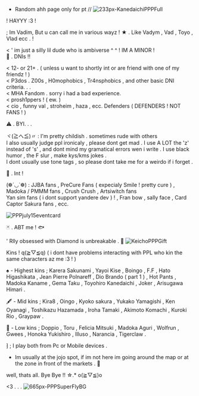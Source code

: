 - Random ahh page only for pt //
![233px-KanedaichiPPPFull](https://github.com/VadymxArsioxska/VadymxArsioxska/assets/149905550/8ed448c7-e990-4e67-9a90-d58ed72a2e35)

! HAYYY :3 !

; Im Vadim, But u can call me in various wayz !
 ★ . Like Vadym , Vad , Toyo , Vlad ecc . !

<  ' im just a silly lil dude who is ambiverse ^ ^
     ! IM A MINOR !                                                   
🚫 . DNIs !!

< 12- or 21+ . ( unless u want to shortly int or are friend with one of my friendz ! )                                      
< P3dos . Z00s , H0mophobics , Tr4nsphobics , and other basic DNI criteria. . .                                                                                                                       
< MHA Fandom . sorry i had a bad experience.                                                                   
< prosh1ppers ! ( ew. )                                            
< cio , funny val , stroheim , haza , ecc. Defenders  ( DEFENDERS ! NOT FANS ! )                            

⚠️ . BYI. . .

ヾ(≧へ≦)〃 : I'm pretty childish . sometimes rude with others                        
I also usually judge ppl ironicaly , please dont get mad . 
I use A LOT the 'z' instead of 's' , and dont mind my gramatical errors wen i write .
I use black humor , the F slur , make kys/kms jokes .                          
I dont usually use tone tags , so please dont take me for a weirdo if i forget .                 

🐍 . Int ! 

(❁´◡`❁) : JJBA fans , PreCure Fans ( expecialy Smile ! pretty cure ) , Madoka / PMMM fans , Crush Crush , Artsiwitch fans           
      Yan sim fans ( i dont support yandere dev ) ! , Fran bow , sally face ,  Card Captor Sakura fans , ecc.
      
![PPPjuly15eventcard](https://github.com/VadymxArsioxska/VadymxArsioxska/assets/149905550/a170418e-ad01-474d-bfbe-4ce19a7f88da)

🃏 . ABT me ! 🐟

' Rlly obsessed with Diamond is unbreakable . 💎
![KeichoPPPGift](https://github.com/VadymxArsioxska/VadymxArsioxska/assets/149905550/9ac3a2e4-35c3-476d-9fa6-b962a262680c)

Kins ! q(≧▽≦q) ( i dont have problems interacting with PPL who kin the same characters az me :3 ! )

♠️ - Highest kins ; Karera Sakunami , Yayoi Kise , Boingo , F.F , Hato Higashikata , Jean Pierre Polnareff , Dio Brando ( part 1 ) , Hot Pants , Madoka Kaname , Gema Taku , Toyohiro Kanedaichi , Joker , Arisugawa Himari .  

🖋️ - Mid kins ; Kira8 , Oingo , Kyoko sakura , Yukako Yamagishi , Ken Oyanagi , Toshikazu Hazamada , Iroha Tamaki , Akimoto Komachi , Kuroki Rio , Graypaw .            

🐸 - Low kins ; Doppio , Toru , Felicia Mitsuki , Madoka Aguri , Wolfrun , Gwees , Honoka Yukishiro , Illuso , Narancia , Tigerclaw .


⁆ ; I play both from Pc or Mobile devices .

- Im usually at the jojo spot, if im not here im going around the map or at the zone in front of the markets . 🫨

well, thats all. Bye Bye !! ☆.* o(≧▽≦)o

<3 . . . ![665px-PPPSuperFlyBG](https://github.com/VadymxArsioxska/VadymxArsioxska/assets/149905550/bbbf624f-69a1-4363-baef-1698cbc45cdc)


